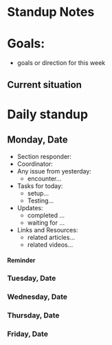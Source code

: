 # Standup Notes

# Goals:
* goals or direction for this week 

## Current situation


# Daily standup
## Monday, Date
* Section responder: <name>
* Coordinator: <name>
* Any issue from yesterday:
   * encounter...
* Tasks for today:
   * setup...
   * Testing...
* Updates:
   * completed ...
   * waiting for ...
* Links and Resources:
   * related articles...
   * related videos...
#### Reminder


### Tuesday, Date

### Wednesday, Date

### Thursday, Date

### Friday, Date
